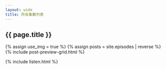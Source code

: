 ```yaml
---
layout: wide
title: 所有集數列表
---
```


<h2>{{ page.title }}</h2>

{% assign use_img = true %}
{% assign posts = site.episodes | reverse %}
{% include post-preview-grid.html %}

{% include listen.html %}
